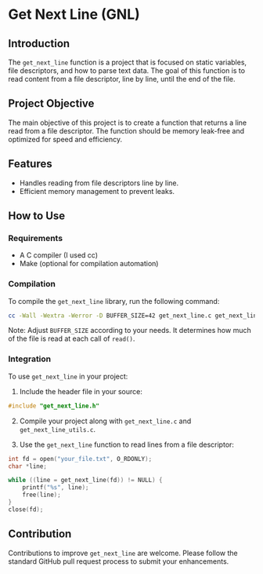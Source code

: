 # Get Next Line (GNL)

## Introduction

The `get_next_line` function is a project that is focused on static variables, file descriptors, and how to parse text data. The goal of this function is to read content from a file descriptor, line by line, until the end of the file.

## Project Objective

The main objective of this project is to create a function that returns a line read from a file descriptor. The function should be memory leak-free and optimized for speed and efficiency.

## Features

- Handles reading from file descriptors line by line.
- Efficient memory management to prevent leaks.

## How to Use

### Requirements

- A C compiler (I used cc)
- Make (optional for compilation automation)

### Compilation

To compile the `get_next_line` library, run the following command:

```bash
cc -Wall -Wextra -Werror -D BUFFER_SIZE=42 get_next_line.c get_next_line_utils.c -o get_next_line
```

Note: Adjust `BUFFER_SIZE` according to your needs. It determines how much of the file is read at each call of `read()`.

### Integration

To use `get_next_line` in your project:

1. Include the header file in your source:

```c
#include "get_next_line.h"
```

2. Compile your project along with `get_next_line.c` and `get_next_line_utils.c`.

3. Use the `get_next_line` function to read lines from a file descriptor:

```c
int fd = open("your_file.txt", O_RDONLY);
char *line;

while ((line = get_next_line(fd)) != NULL) {
    printf("%s", line);
    free(line);
}
close(fd);
```

## Contribution

Contributions to improve `get_next_line` are welcome. Please follow the standard GitHub pull request process to submit your enhancements.
